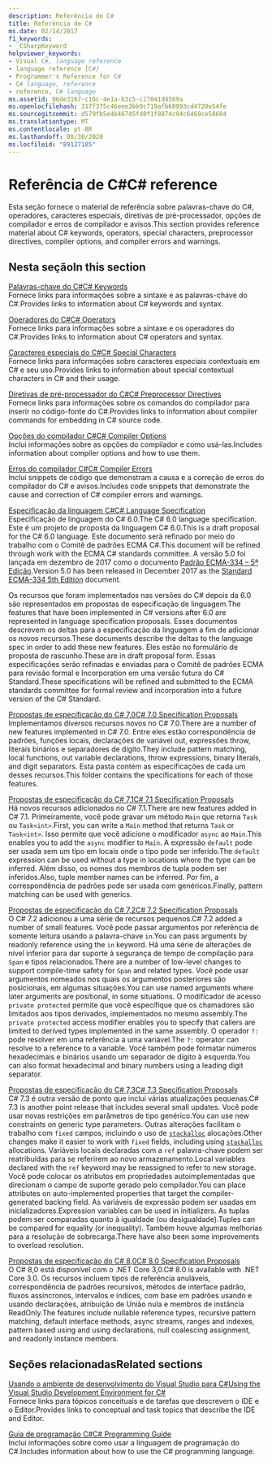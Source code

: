```yaml
---
description: Referência de C#
title: Referência de C#
ms.date: 02/14/2017
f1_keywords:
- _CSharpKeyword
helpviewer_keywords:
- Visual C#, language reference
- language reference [C#]
- Programmer's Reference for C#
- C# language, reference
- reference, C# language
ms.assetid: 06de3167-c16c-4e1a-b3c5-c27841d4569a
ms.openlocfilehash: 317f375c46eee3bb9c719afb68993cd4720e54fe
ms.sourcegitcommit: d579fb5e4b46745fd0f1f8874c94c6469ce58604
ms.translationtype: MT
ms.contentlocale: pt-BR
ms.lasthandoff: 08/30/2020
ms.locfileid: "89127185"
---
```

# <a name="c-reference"></a><span data-ttu-id="b7b32-103">Referência de C#</span><span class="sxs-lookup"><span data-stu-id="b7b32-103">C# reference</span></span>

<span data-ttu-id="b7b32-104">Esta seção fornece o material de referência sobre palavras-chave do C#, operadores, caracteres especiais, diretivas de pré-processador, opções de compilador e erros de compilador e avisos.</span><span class="sxs-lookup"><span data-stu-id="b7b32-104">This section provides reference material about C# keywords, operators, special characters, preprocessor directives, compiler options, and compiler errors and warnings.</span></span>  
  
## <a name="in-this-section"></a><span data-ttu-id="b7b32-105">Nesta seção</span><span class="sxs-lookup"><span data-stu-id="b7b32-105">In this section</span></span>

 [<span data-ttu-id="b7b32-106">Palavras-chave do C#</span><span class="sxs-lookup"><span data-stu-id="b7b32-106">C# Keywords</span></span>](./keywords/index.md)  
 <span data-ttu-id="b7b32-107">Fornece links para informações sobre a sintaxe e as palavras-chave do C#.</span><span class="sxs-lookup"><span data-stu-id="b7b32-107">Provides links to information about C# keywords and syntax.</span></span>  
  
 [<span data-ttu-id="b7b32-108">Operadores do C#</span><span class="sxs-lookup"><span data-stu-id="b7b32-108">C# Operators</span></span>](./operators/index.md)  
 <span data-ttu-id="b7b32-109">Fornece links para informações sobre a sintaxe e os operadores do C#.</span><span class="sxs-lookup"><span data-stu-id="b7b32-109">Provides links to information about C# operators and syntax.</span></span>  

 [<span data-ttu-id="b7b32-110">Caracteres especiais do C#</span><span class="sxs-lookup"><span data-stu-id="b7b32-110">C# Special Characters</span></span>](./tokens/index.md)  
 <span data-ttu-id="b7b32-111">Fornece links para informações sobre caracteres especiais contextuais em C# e seu uso.</span><span class="sxs-lookup"><span data-stu-id="b7b32-111">Provides links to information about special contextual characters in C# and their usage.</span></span>  

 [<span data-ttu-id="b7b32-112">Diretivas de pré-processador do C#</span><span class="sxs-lookup"><span data-stu-id="b7b32-112">C# Preprocessor Directives</span></span>](./preprocessor-directives/index.md)  
 <span data-ttu-id="b7b32-113">Fornece links para informações sobre os comandos do compilador para inserir no código-fonte do C#.</span><span class="sxs-lookup"><span data-stu-id="b7b32-113">Provides links to information about compiler commands for embedding in C# source code.</span></span>  
  
 [<span data-ttu-id="b7b32-114">Opções do compilador C#</span><span class="sxs-lookup"><span data-stu-id="b7b32-114">C# Compiler Options</span></span>](./compiler-options/index.md)  
 <span data-ttu-id="b7b32-115">Inclui informações sobre as opções do compilador e como usá-las.</span><span class="sxs-lookup"><span data-stu-id="b7b32-115">Includes information about compiler options and how to use them.</span></span>  
  
 [<span data-ttu-id="b7b32-116">Erros do compilador C#</span><span class="sxs-lookup"><span data-stu-id="b7b32-116">C# Compiler Errors</span></span>](./compiler-messages/index.md)  
 <span data-ttu-id="b7b32-117">Inclui snippets de código que demonstram a causa e a correção de erros do compilador do C# e avisos.</span><span class="sxs-lookup"><span data-stu-id="b7b32-117">Includes code snippets that demonstrate the cause and correction of C# compiler errors and warnings.</span></span>  
  
 [<span data-ttu-id="b7b32-118">Especificação da linguagem C#</span><span class="sxs-lookup"><span data-stu-id="b7b32-118">C# Language Specification</span></span>](../../../_csharplang/spec/introduction.md)  
 <span data-ttu-id="b7b32-119">Especificação de linguagem do C# 6.0.</span><span class="sxs-lookup"><span data-stu-id="b7b32-119">The C# 6.0 language specification.</span></span> <span data-ttu-id="b7b32-120">Este é um projeto de proposta da linguagem C# 6.0.</span><span class="sxs-lookup"><span data-stu-id="b7b32-120">This is a draft proposal for the C# 6.0 language.</span></span> <span data-ttu-id="b7b32-121">Este documento será refinado por meio do trabalho com o Comitê de padrões ECMA C#.</span><span class="sxs-lookup"><span data-stu-id="b7b32-121">This document will be refined through work with the ECMA C# standards committee.</span></span> <span data-ttu-id="b7b32-122">A versão 5.0 foi lançada em dezembro de 2017 como o documento [Padrão ECMA-334 – 5ª Edição](https://www.ecma-international.org/publications/files/ECMA-ST/ECMA-334.pdf).</span><span class="sxs-lookup"><span data-stu-id="b7b32-122">Version 5.0 has been released in December 2017 as the [Standard ECMA-334 5th Edition](https://www.ecma-international.org/publications/files/ECMA-ST/ECMA-334.pdf) document.</span></span>

<span data-ttu-id="b7b32-123">Os recursos que foram implementados nas versões do C# depois da 6.0 são representados em propostas de especificação de linguagem.</span><span class="sxs-lookup"><span data-stu-id="b7b32-123">The features that have been implemented in C# versions after 6.0 are represented in language specification proposals.</span></span> <span data-ttu-id="b7b32-124">Esses documentos descrevem os deltas para a especificação da linguagem a fim de adicionar os novos recursos.</span><span class="sxs-lookup"><span data-stu-id="b7b32-124">These documents describe the deltas to the language spec in order to add these new features.</span></span> <span data-ttu-id="b7b32-125">Eles estão no formulário de proposta de rascunho.</span><span class="sxs-lookup"><span data-stu-id="b7b32-125">These are in draft proposal form.</span></span> <span data-ttu-id="b7b32-126">Essas especificações serão refinadas e enviadas para o Comitê de padrões ECMA para revisão formal e Incorporation em uma versão futura do C# Standard.</span><span class="sxs-lookup"><span data-stu-id="b7b32-126">These specifications will be refined and submitted to the ECMA standards committee for formal review and incorporation into a future version of the C# Standard.</span></span>

 [<span data-ttu-id="b7b32-127">Propostas de especificação do C# 7,0</span><span class="sxs-lookup"><span data-stu-id="b7b32-127">C# 7.0 Specification Proposals</span></span>](../../../_csharplang/proposals/csharp-7.0/pattern-matching.md)  
 <span data-ttu-id="b7b32-128">Implementamos diversos recursos novos no C# 7.0.</span><span class="sxs-lookup"><span data-stu-id="b7b32-128">There are a number of new features implemented in C# 7.0.</span></span> <span data-ttu-id="b7b32-129">Entre eles estão correspondência de padrões, funções locais, declarações de variável out, expressões throw, literais binários e separadores de dígito.</span><span class="sxs-lookup"><span data-stu-id="b7b32-129">They include pattern matching, local functions, out variable declarations, throw expressions, binary literals, and digit separators.</span></span> <span data-ttu-id="b7b32-130">Esta pasta contém as especificações de cada um desses recursos.</span><span class="sxs-lookup"><span data-stu-id="b7b32-130">This folder contains the specifications for each of those features.</span></span>
  
 [<span data-ttu-id="b7b32-131">Propostas de especificação do C# 7,1</span><span class="sxs-lookup"><span data-stu-id="b7b32-131">C# 7.1 Specification Proposals</span></span>](../../../_csharplang/proposals/csharp-7.1/async-main.md)  
 <span data-ttu-id="b7b32-132">Há novos recursos adicionados no C# 7.1.</span><span class="sxs-lookup"><span data-stu-id="b7b32-132">There are new features added in C# 7.1.</span></span> <span data-ttu-id="b7b32-133">Primeiramente, você pode gravar um método `Main` que retorna `Task` ou `Task<int>`.</span><span class="sxs-lookup"><span data-stu-id="b7b32-133">First, you can write a `Main` method that returns `Task` or `Task<int>`.</span></span> <span data-ttu-id="b7b32-134">Isso permite que você adicione o modificador `async` ao `Main`.</span><span class="sxs-lookup"><span data-stu-id="b7b32-134">This enables you to add the `async` modifier to `Main`.</span></span> <span data-ttu-id="b7b32-135">A expressão `default` pode ser usada sem um tipo em locais onde o tipo pode ser inferido.</span><span class="sxs-lookup"><span data-stu-id="b7b32-135">The `default` expression can be used without a type in locations where the type can be inferred.</span></span> <span data-ttu-id="b7b32-136">Além disso, os nomes dos membros de tupla podem ser inferidos.</span><span class="sxs-lookup"><span data-stu-id="b7b32-136">Also, tuple member names can be inferred.</span></span> <span data-ttu-id="b7b32-137">Por fim, a correspondência de padrões pode ser usada com genéricos.</span><span class="sxs-lookup"><span data-stu-id="b7b32-137">Finally, pattern matching can be used with generics.</span></span>

 [<span data-ttu-id="b7b32-138">Propostas de especificação do C# 7,2</span><span class="sxs-lookup"><span data-stu-id="b7b32-138">C# 7.2 Specification Proposals</span></span>](../../../_csharplang/proposals/csharp-7.2/readonly-ref.md)  
 <span data-ttu-id="b7b32-139">O C# 7.2 adicionou a uma série de recursos pequenos.</span><span class="sxs-lookup"><span data-stu-id="b7b32-139">C# 7.2 added a number of small features.</span></span> <span data-ttu-id="b7b32-140">Você pode passar argumentos por referência de somente leitura usando a palavra-chave `in`.</span><span class="sxs-lookup"><span data-stu-id="b7b32-140">You can pass arguments by readonly reference using the `in` keyword.</span></span> <span data-ttu-id="b7b32-141">Há uma série de alterações de nível inferior para dar suporte à segurança de tempo de compilação para `Span` e tipos relacionados.</span><span class="sxs-lookup"><span data-stu-id="b7b32-141">There are a number of low-level changes to support compile-time safety for `Span` and related types.</span></span> <span data-ttu-id="b7b32-142">Você pode usar argumentos nomeados nos quais os argumentos posteriores são posicionais, em algumas situações.</span><span class="sxs-lookup"><span data-stu-id="b7b32-142">You can use named arguments where later arguments are positional, in some situations.</span></span> <span data-ttu-id="b7b32-143">O modificador de acesso `private protected` permite que você especifique que os chamadores são limitados aos tipos derivados, implementados no mesmo assembly.</span><span class="sxs-lookup"><span data-stu-id="b7b32-143">The `private protected` access modifier enables you to specify that callers are limited to derived types implemented in the same assembly.</span></span> <span data-ttu-id="b7b32-144">O operador `?:` pode resolver em uma referência a uma variável.</span><span class="sxs-lookup"><span data-stu-id="b7b32-144">The `?:` operator can resolve to a reference to a variable.</span></span> <span data-ttu-id="b7b32-145">Você também pode formatar números hexadecimais e binários usando um separador de dígito à esquerda.</span><span class="sxs-lookup"><span data-stu-id="b7b32-145">You can also format hexadecimal and binary numbers using a leading digit separator.</span></span>

 [<span data-ttu-id="b7b32-146">Propostas de especificação do C# 7,3</span><span class="sxs-lookup"><span data-stu-id="b7b32-146">C# 7.3 Specification Proposals</span></span>](../../../_csharplang/proposals/csharp-7.3/blittable.md)  
 <span data-ttu-id="b7b32-147">C# 7.3 é outra versão de ponto que inclui várias atualizações pequenas.</span><span class="sxs-lookup"><span data-stu-id="b7b32-147">C# 7.3 is another point release that includes several small updates.</span></span> <span data-ttu-id="b7b32-148">Você pode usar novas restrições em parâmetros de tipo genérico.</span><span class="sxs-lookup"><span data-stu-id="b7b32-148">You can use new constraints on generic type parameters.</span></span> <span data-ttu-id="b7b32-149">Outras alterações facilitam o trabalho com `fixed` campos, incluindo o uso de [`stackalloc`](./operators/stackalloc.md) alocações.</span><span class="sxs-lookup"><span data-stu-id="b7b32-149">Other changes make it easier to work with `fixed` fields, including using [`stackalloc`](./operators/stackalloc.md) allocations.</span></span> <span data-ttu-id="b7b32-150">Variáveis locais declaradas com a `ref` palavra-chave podem ser reatribuídas para se referirem ao novo armazenamento.</span><span class="sxs-lookup"><span data-stu-id="b7b32-150">Local variables declared with the `ref` keyword may be reassigned to refer to new storage.</span></span> <span data-ttu-id="b7b32-151">Você pode colocar os atributos em propriedades autoimplementadas que direcionam o campo de suporte gerado pelo compilador.</span><span class="sxs-lookup"><span data-stu-id="b7b32-151">You can place attributes on auto-implemented properties that target the compiler-generated backing field.</span></span> <span data-ttu-id="b7b32-152">As variáveis de expressão podem ser usadas em inicializadores.</span><span class="sxs-lookup"><span data-stu-id="b7b32-152">Expression variables can be used in initializers.</span></span> <span data-ttu-id="b7b32-153">As tuplas podem ser comparadas quanto à igualdade (ou desigualdade).</span><span class="sxs-lookup"><span data-stu-id="b7b32-153">Tuples can be compared for equality (or inequality).</span></span> <span data-ttu-id="b7b32-154">Também houve algumas melhorias para a resolução de sobrecarga.</span><span class="sxs-lookup"><span data-stu-id="b7b32-154">There have also been some improvements to overload resolution.</span></span>
  
 [<span data-ttu-id="b7b32-155">Propostas de especificação do C# 8,0</span><span class="sxs-lookup"><span data-stu-id="b7b32-155">C# 8.0 Specification Proposals</span></span>](../../../_csharplang/proposals/csharp-8.0/nullable-reference-types.md)  
 <span data-ttu-id="b7b32-156">O C# 8,0 está disponível com o .NET Core 3,0.</span><span class="sxs-lookup"><span data-stu-id="b7b32-156">C# 8.0 is available with .NET Core 3.0.</span></span> <span data-ttu-id="b7b32-157">Os recursos incluem tipos de referência anuláveis, correspondência de padrões recursivos, métodos de interface padrão, fluxos assíncronos, intervalos e índices, com base em padrões usando e usando declarações, atribuição de União nula e membros de instância ReadOnly.</span><span class="sxs-lookup"><span data-stu-id="b7b32-157">The features include nullable reference types, recursive pattern matching, default interface methods, async streams, ranges and indexes, pattern based using and using declarations, null coalescing assignment, and readonly instance members.</span></span>
  
## <a name="related-sections"></a><span data-ttu-id="b7b32-158">Seções relacionadas</span><span class="sxs-lookup"><span data-stu-id="b7b32-158">Related sections</span></span>  

 [<span data-ttu-id="b7b32-159">Usando o ambiente de desenvolvimento do Visual Studio para C#</span><span class="sxs-lookup"><span data-stu-id="b7b32-159">Using the Visual Studio Development Environment for C#</span></span>](/visualstudio/get-started/csharp)  
 <span data-ttu-id="b7b32-160">Fornece links para tópicos conceituais e de tarefas que descrevem o IDE e o Editor.</span><span class="sxs-lookup"><span data-stu-id="b7b32-160">Provides links to conceptual and task topics that describe the IDE and Editor.</span></span>  
  
 [<span data-ttu-id="b7b32-161">Guia de programação C#</span><span class="sxs-lookup"><span data-stu-id="b7b32-161">C# Programming Guide</span></span>](../programming-guide/index.md)  
 <span data-ttu-id="b7b32-162">Inclui informações sobre como usar a linguagem de programação do C#.</span><span class="sxs-lookup"><span data-stu-id="b7b32-162">Includes information about how to use the C# programming language.</span></span>
